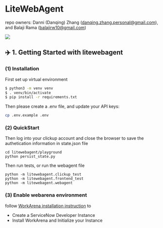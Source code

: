 # LiteWebAgent
repo owners: Danni (Danqing) Zhang (danqing.zhang.personal@gmail.com), and Balaji Rama (balajirw10@gmail.com)

<a href='https://discord.gg/gqap9bzk'><img src='https://img.shields.io/badge/Community-Discord-8A2BE2'></a>


## ✈️ 1. Getting Started with litewebagent

### (1) Installation
First set up virtual environment
```bash
$ python3 -m venv venv
$ . venv/bin/activate
$ pip install -r requirements.txt
```

Then please create a .env file, and update your API keys:

```bash
cp .env.example .env
```

### (2) QuickStart
Then log into your clickup account and close the browser to save the authetication information in state.json file

```
cd litewebagent/playground
python persist_state.py
```

Then run tests, or run the webagent file
```
python -m litewebagent.clickup_test
python -m litewebagent.frontend_test
python -m litewebagent.webagent
```




### (3) Enable webarena environment
follow [WorkArena installation instruction](https://github.com/ServiceNow/WorkArena?tab=readme-ov-file#getting-started) to
* Create a ServiceNow Developer Instance
* Install WorkArena and Initialize your Instance